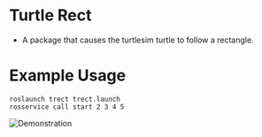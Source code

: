 # Turtle Rect
* A package that causes the turtlesim turtle to follow a rectangle.

# Example Usage
```
roslaunch trect trect.launch
rosservice call start 2 3 4 5
```
![Demonstration](<PATH_TO_GIF_ANIMATION_OF_ROBOT_COMPLETING_RECTANGLE>)